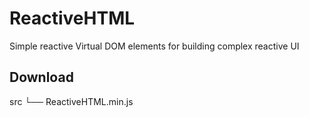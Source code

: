 # ReactiveHTML
Simple reactive Virtual DOM elements for building complex reactive UI

## Download

src
└── ReactiveHTML.min.js

